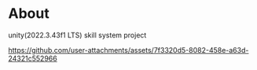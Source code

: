# About

unity(2022.3.43f1 LTS) skill system project


https://github.com/user-attachments/assets/7f3320d5-8082-458e-a63d-24321c552966

